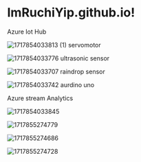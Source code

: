 # ImRuchiYip.github.io!

Azure Iot Hub

![1717854033813 (1)](https://github.com/Ruchitamoger/ImRuchiYip.github.io/assets/169180275/544207f1-7419-4f83-afeb-5998781c5abb)
servomotor

![1717854033776](https://github.com/Ruchitamoger/ImRuchiYip.github.io/assets/169180275/4ff131b1-8cea-4966-a306-e2506a631bc3)
ultrasonic sensor

![1717854033707](https://github.com/Ruchitamoger/ImRuchiYip.github.io/assets/169180275/fc5d84df-8c4f-457f-9047-41c3cf570404)
raindrop sensor

![1717854033742](https://github.com/Ruchitamoger/ImRuchiYip.github.io/assets/169180275/ec0d2d28-c845-4e33-b1c8-2ca79c5c2df5)
aurdino uno

Azure stream Analytics

![1717854033845](https://github.com/Ruchitamoger/ImRuchiYip.github.io/assets/169180275/650267f6-ffbf-4551-9ba4-9b59918f237d)

 
![1717855274779](https://github.com/Ruchitamoger/ImRuchiYip.github.io/assets/169180275/02e8c504-8d80-439d-89b2-da114c2765a8)


![1717855274686](https://github.com/Ruchitamoger/ImRuchiYip.github.io/assets/169180275/f62b93bf-649e-4a6d-9ca5-f990256f8c31)


![1717855274728](https://github.com/Ruchitamoger/ImRuchiYip.github.io/assets/169180275/81987b16-6f80-46b8-a92e-a4b22178651b)
